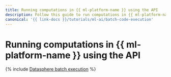 ```yaml
---
title: Running computations in {{ ml-platform-name }} using the API
description: Follow this guide to run computations in {{ ml-platform-name }} using the API.
canonical: '{{ link-docs }}/tutorials/ml-ai/batch-code-execution'
---
```


# Running computations in {{ ml-platform-name }} using the API

{% include [Datasphere batch execution](../../_tutorials/ml-ai/batch-code-execution.md) %}